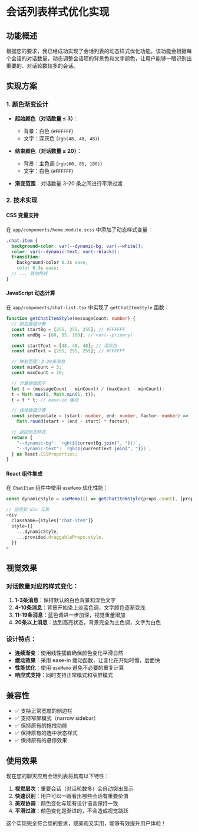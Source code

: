 # 会话列表样式优化实现

## 功能概述

根据您的要求，我已经成功实现了会话列表的动态样式优化功能。该功能会根据每个会话的对话数量，动态调整会话项的背景色和文字颜色，让用户能够一眼识别出重要的、对话轮数较多的会话。

## 实现方案

### 1. 颜色渐变设计

- **起始颜色（对话数量 ≤ 3）**：

  - 背景：白色 (`#FFFFFF`)
  - 文字：深灰色 (`rgb(48, 48, 48)`)

- **结束颜色（对话数量 ≥ 20）**：

  - 背景：主色调 (`rgb(60, 85, 180)`)
  - 文字：白色 (`#FFFFFF`)

- **渐变范围**：对话数量 3-20 条之间进行平滑过渡

### 2. 技术实现

#### CSS 变量支持

在 `app/components/home.module.scss` 中添加了动态样式变量：

```scss
.chat-item {
  background-color: var(--dynamic-bg, var(--white));
  color: var(--dynamic-text, var(--black));
  transition:
    background-color 0.3s ease,
    color 0.3s ease;
  // ... 其他样式
}
```

#### JavaScript 动态计算

在 `app/components/chat-list.tsx` 中实现了 `getChatItemStyle` 函数：

```typescript
function getChatItemStyle(messageCount: number) {
  // 颜色插值计算
  const startBg = [255, 255, 255]; // #FFFFFF
  const endBg = [60, 85, 180]; // var(--primary)

  const startText = [48, 48, 48]; // 深灰色
  const endText = [255, 255, 255]; // #FFFFFF

  // 映射范围：3-20条消息
  const minCount = 3;
  const maxCount = 20;

  // 计算插值因子
  let t = (messageCount - minCount) / (maxCount - minCount);
  t = Math.max(0, Math.min(1, t));
  t = t * t; // ease-in 缓动

  // 线性插值计算
  const interpolate = (start: number, end: number, factor: number) =>
    Math.round(start + (end - start) * factor);

  // 返回动态样式
  return {
    "--dynamic-bg": `rgb(${currentBg.join(", ")})`,
    "--dynamic-text": `rgb(${currentText.join(", ")})`,
  } as React.CSSProperties;
}
```

#### React 组件集成

在 `ChatItem` 组件中使用 `useMemo` 优化性能：

```typescript
const dynamicStyle = useMemo(() => getChatItemStyle(props.count), [props.count]);

// 应用到 div 元素
<div
  className={styles["chat-item"]}
  style={{
    ...dynamicStyle,
    ...provided.draggableProps.style,
  }}
>
```

## 视觉效果

### 对话数量对应的样式变化：

1. **1-3条消息**：保持默认的白色背景和深色文字
2. **4-10条消息**：背景开始染上淡蓝色调，文字颜色逐渐变浅
3. **11-19条消息**：蓝色调进一步加深，视觉重量增加
4. **20条以上消息**：达到高亮状态，背景完全为主色调，文字为白色

### 设计特点：

- **连续渐变**：使用线性插值确保颜色变化平滑自然
- **缓动效果**：采用 ease-in 缓动函数，让变化在开始时慢，后面快
- **性能优化**：使用 `useMemo` 避免不必要的重复计算
- **响应式支持**：同时支持正常模式和窄屏模式

## 兼容性

- ✅ 支持正常宽度的侧边栏
- ✅ 支持窄屏模式（narrow sidebar）
- ✅ 保持原有的拖拽功能
- ✅ 保持原有的选中状态样式
- ✅ 保持原有的悬停效果

## 使用效果

现在您的聊天应用会话列表将具有以下特性：

1. **视觉层次**：重要会话（对话轮数多）会自动突出显示
2. **快速识别**：用户可以一眼看出哪些会话有重要价值
3. **美观协调**：颜色变化与现有设计语言保持一致
4. **平滑过渡**：颜色变化是渐进的，不会造成视觉跳跃

这个实现完全符合您的要求，既美观又实用，能够有效提升用户体验！
